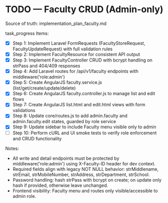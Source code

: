# TODO — Faculty CRUD (Admin-only)

Source of truth: implementation_plan_faculty.md

task_progress Items:
- [x] Step 1: Implement Laravel FormRequests (FacultyStoreRequest, FacultyUpdateRequest) with full validation rules
- [x] Step 2: Implement FacultyResource for consistent API output
- [x] Step 3: Implement FacultyController CRUD with bcrypt handling on strPass and 404/409 responses
- [x] Step 4: Add Laravel routes for /api/v1/faculty endpoints with middleware('role:admin')
- [x] Step 5: Create AngularJS faculty.service.js (list/get/create/update/delete)
- [x] Step 6: Create AngularJS faculty.controller.js to manage list and edit flows
- [x] Step 7: Create AngularJS list.html and edit.html views with form validations
- [x] Step 8: Update core/routes.js to add admin.faculty and admin.faculty.edit states, guarded by role service
- [x] Step 9: Update sidebar to include Faculty menu visible only to admin
- [ ] Step 10: Perform cURL and UI smoke tests to verify role enforcement and CRUD functionality

Notes:
- All write and detail endpoints must be protected by middleware('role:admin') using X-Faculty-ID header for dev context.
- Required fields align with legacy NOT NULL behavior: strMiddlename, strEmail, strMobileNumber, strAddress, strDepartment, strSchool.
- Password handling: hash strPass with bcrypt on create; on update only hash if provided, otherwise leave unchanged.
- Frontend visibility: Faculty menu and routes only visible/accessible to admin role.
